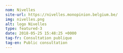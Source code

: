 ```yaml
---
nom: Nivelles
site-url: https://nivelles.monopinion.belgium.be/
img: nivelles.png
alt: logo Nivelles
type: featured-3
date: 2018-05-25 15:48:25 +0000
tag-fr: Consultation publique
tag-en: Public consultation
---
```

